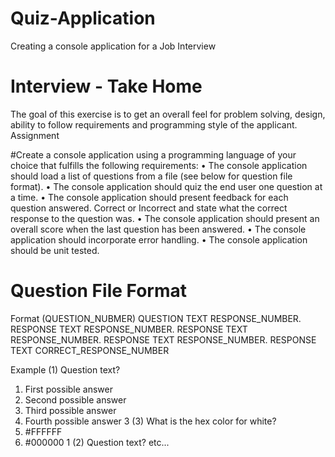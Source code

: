 # Quiz-Application
Creating a console application for a Job Interview

# Interview - Take Home
The goal of this exercise is to get an overall feel for problem solving, design, ability to follow
requirements and programming style of the applicant.
Assignment

#Create a console application using a programming language of your choice that fulfills the following
requirements:
• The console application should load a list of questions from a file (see below for question file
format).
• The console application should quiz the end user one question at a time.
• The console application should present feedback for each question answered. Correct or
Incorrect and state what the correct response to the question was.
• The console application should present an overall score when the last question has been
answered.
• The console application should incorporate error handling.
• The console application should be unit tested.

# Question File Format
Format
(QUESTION_NUBMER) QUESTION TEXT
RESPONSE_NUMBER. RESPONSE TEXT
RESPONSE_NUMBER. RESPONSE TEXT
RESPONSE_NUMBER. RESPONSE TEXT
RESPONSE_NUMBER. RESPONSE TEXT
CORRECT_RESPONSE_NUMBER

Example
(1) Question text?
1. First possible answer
2. Second possible answer
3. Third possible answer
4. Fourth possible answer
3
(3) What is the hex color for white?
1. #FFFFFF
2. #000000
1
(2) Question text?
etc...
